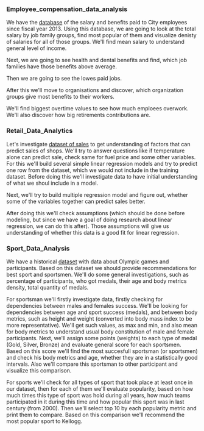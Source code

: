 ### Employee_compensation_data_analysis

We have the [database](https://www.kaggle.com/san-francisco/sf-employee-compensation) of the salary and benefits paid to City employees since fiscal year 2013. Using this database, we are going to look at the total salary by job family groups, find most popular of them and visualize denisty of salaries for all of those groups. We'll find mean salary to understand general level of income.
  
Next, we are going to see health and dental benefits and find, which job families have those benefits above average.  
  
Then we are going to see the lowes paid jobs.

After this we'll move to organisations and discover, which organization groups give most benefits to their workers.
  
We'll find biggest overtime values to see how much emploees overwork. We'll also discover how big retirements contributions are.  

### Retail_Data_Analytics

Let's investigate [dataset of sales](https://www.kaggle.com/manjeetsingh/retaildataset) to get understanding of factors that can predict sales of shops. We'll try to answer questions like if temperature alone can predict sale, check same for fuel price and some other variables. For this we'll build several simple linear regression models and try to predict one row from the dataset, which we would not include in the training dataset. Before doing this we'll investigate data to have initial understanding of what we shoul include in a model.  
  
Next, we'll try to build multiple regression model and figure out, whether some of the variables together can predict sales better.   
  
After doing this we'll check assumptions (which should be done before modeling, but since we have a goal of doing research about linear regression, we can do this after). Those assumptions will give us understanding of whether this data is a good fit for linear regression.

### Sport_Data_Analysis


We have a historical [dataset](https://www.kaggle.com/heesoo37/120-years-of-olympic-history-athletes-and-results) with data about Olympic games and participants. Based on this dataset we should provide recommendations for best sport and sportsmen. We'll do some general investigations, such as percentage of participants, who got medals, their age and body metrics density, total quantity of medals.  
   
For sportsman we'll firstly investigate data, firstly checking for dependencies between males and females success. We'll be looking for dependencies between age and sport success (medals), and between body metrics, such as height and weight (converted into body mass index to be more representative). We'll get such values, as max and min, and also mean for body metrics to understand usual body constitution of male and female participants. Next, we'll assign some points (weights) to each type of medal (Gold, Silver, Bronze) and evaluate general score for each sportsmen. Based on this score we'll find the most succesfull sportsman (or sportsmen) and check his body metrics and age, whether they are in a statistically good intervals. Also we'll compare this sportsman to other participant and visualize this comparison.
   
For sports we'll check for all types of sport that took place at least once in our dataset, then for each of them we'll evaluate popularity, based on how much times this type of sport was hold during all years, how much teams participated in it during this time and how popular this sport was in last century (from 2000). Then we'll select top 10 by each popularity metric and print them to compare. Based on this comparison we'll recommend  the most popular sport to Kellogg.
